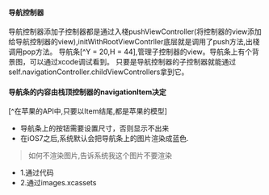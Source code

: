 #### 导航控制器
导航控制器添加子控制器都是通过入棧pushViewController(将控制器的view添加给导航控制器的view),initWithRootViewContrller底层就是调用了push方法,出棧调用pop方法。
导航条[^Y = 20,H = 44],管理子控制器的view。导航条上有个背景图，可以通过xcode调试看到。
只要是导航控制器的子控制器就能通过self.navigationController.childViewControllers拿到它。

#### 导航条的内容由栈顶控制器的navigationItem决定
[^在苹果的API中,只要以Item结尾,都是苹果的模型]
- 导航条上的按钮需要设置尺寸，否则显示不出来
- 在iOS7之后,系统默认会把导航条上的图片渲染成蓝色.

>如何不渲染图片,告诉系统我这个图片不要渲染
- 1.通过代码
- 2.通过images.xcassets


